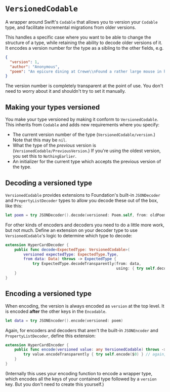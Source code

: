 # ``VersionedCodable``

A wrapper around Swift's `Codable` that allows you to version your `Codable` type, and facilitate incremental migrations from older versions.

This handles a specific case where you want to be able to change the structure of a type, while retaining the ability to decode older versions of it. It encodes a version number for the type as a sibling to the other fields, e.g.

```json
{
  "version": 1,
  "author": "Anonymous",
  "poem": "An epicure dining at Crewe\\nFound a rather large mouse in his stew\\nCried the waiter: Don't shout\\nAnd wave it about\\nOr the rest will be wanting one too!"
}
```

The version number is completely transparent at the point of use. You don't need to worry about it and shouldn't try to set it manually.

## Making your types versioned
You make your type versioned by making it conform to ``VersionedCodable``. This inherits from `Codable` and adds new requirements where you specify:

- The current version number of the type (``VersionedCodable/version``.) Note that this may be `nil`.
- What the type of the *previous* version is (``VersionedCodable/PreviousVersion``.) If you're using the oldest version, you set this to ``NothingEarlier``.
- An initializer for the current type which accepts the previous version of the type.


## Decoding a versioned type
``VersionedCodable`` provides extensions to Foundation's built-in `JSONDecoder` and `PropertyListDecoder` types to allow you decode these out of the box, like this:

```swift
let poem = try JSONDecoder().decode(versioned: Poem.self, from: oldPoem)
```

For other kinds of encoders and decoders you need to do a little more work, but not much. Define an extension on your decoder type to use ``VersionedCodable``'s logic to determine which type to decode:

```swift
extension HyperCardDecoder {
    public func decode<ExpectedType: VersionedCodable>(
        versioned expectedType: ExpectedType.Type,
        from data: Data) throws -> ExpectedType {
            try ExpectedType.decodeTransparently(from: data,
                                                 using: { try self.decode($0, from: $1) }) // delegate to your normal decoding logic
    }
}
```

## Encoding a versioned type

When encoding, the version is always encoded as `version` at the top level. It is encoded **after** the other keys in the `Encodable`.

```swift
let data = try JSONEncoder().encode(versioned: poem)
```

Again, for encoders and decoders that aren't the built-in `JSONEncoder` and `PropertyListDecoder`, define this extension:

```swift
extension HyperCardEncoder {
    public func encode(versioned value: any VersionedCodable) throws -> Foundation.Data {
        try value.encodeTransparently { try self.encode($0) } // again, delegate to your normal encoding logic
    }
}
```

(Internally this uses your encoding function to encode a wrapper type, which encodes all the keys of your contained type followed by a `version` key. But you don't need to create this yourself.)
